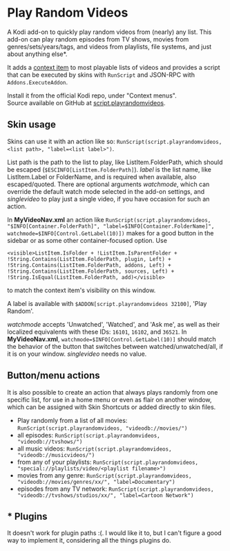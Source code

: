 # Play Random Videos
A Kodi add-on to quickly play random videos from (nearly) any list. This add-on can
play random episodes from TV shows, movies from genres/sets/years/tags, and videos
from playlists, file systems, and just about anything else*.

It adds a [context item] to most playable lists of videos and provides a script
that can be executed by skins with `RunScript` and JSON-RPC with `Addons.ExecuteAddon`.

Install it from the official Kodi repo, under "Context menus".  
Source available on GitHub at [script.playrandomvideos].

[context item]: http://kodi.wiki/view/Context_menu#Contextual_menu
[script.playrandomvideos]: https://github.com/rmrector/script.playrandomvideos/

## Skin usage
Skins can use it with an action like so: `RunScript(script.playrandomvideos, <list path>,
"label=<list label>")`.

List path is the path to the list to play, like ListItem.FolderPath, which should be
escaped (`$ESCINFO[ListItem.FolderPath]`). *label* is the list name, like
ListItem.Label or FolderName, and is required when available, also escaped/quoted. There are optional
arguments *watchmode*, which can override the default watch mode selected in the add-on settings,
and *singlevideo* to play just a single video, if you have occasion for such an action.

In **MyVideoNav.xml** an action like `RunScript(script.playrandomvideos, "$INFO[Container.FolderPath]",
"label=$INFO[Container.FolderName]", watchmode=$INFO[Control.GetLabel(10)])`
makes for a good button in the sidebar or as some other container-focused option. Use

    <visible>ListItem.IsFolder + !ListItem.IsParentFolder + !String.Contains(ListItem.FolderPath, plugin, Left) + !String.Contains(ListItem.FolderPath, addons, Left) + !String.Contains(ListItem.FolderPath, sources, Left) + !String.IsEqual(ListItem.FolderPath, add)</visible>

to match the context item's visibility on this window.

A label is available with `$ADDON[script.playrandomvideos 32100]`, 'Play Random'.

*watchmode* accepts 'Unwatched', 'Watched', and 'Ask me', as well
as their localized equivalents with these IDs: `16101`, `16102`, and `36521`.
In **MyVideoNav.xml**, `watchmode=$INFO[Control.GetLabel(10)]` should
match the behavior of the button that switches between watched/unwatched/all,
if it is on your window. *singlevideo* needs no value.

## Button/menu actions

It is also possible to create an action that always plays randomly from one specific list, for use
in a home menu or even as flair on another window, which can be assigned with Skin Shortcuts
or added directly to skin files.

- Play randomly from a list of all movies: `RunScript(script.playrandomvideos, "videodb://movies/")`
- all episodes: `RunScript(script.playrandomvideos, "videodb://tvshows/")`
- all music videos: `RunScript(script.playrandomvideos, "videodb://musicvideos/")`
- from any of your playlists: `RunScript(script.playrandomvideos, "special://playlists/video/<playlist filename>")`
- movies from any genre: `RunScript(script.playrandomvideos, "videodb://movies/genres/xx/", "label=Documentary")`
- episodes from any TV network: `RunScript(script.playrandomvideos, "videodb://tvshows/studios/xx/", "label=Cartoon Network")`

## * Plugins
It doesn't work for plugin paths :(. I would like it to, but I can't figure a good
way to implement it, considering all the things plugins do.
